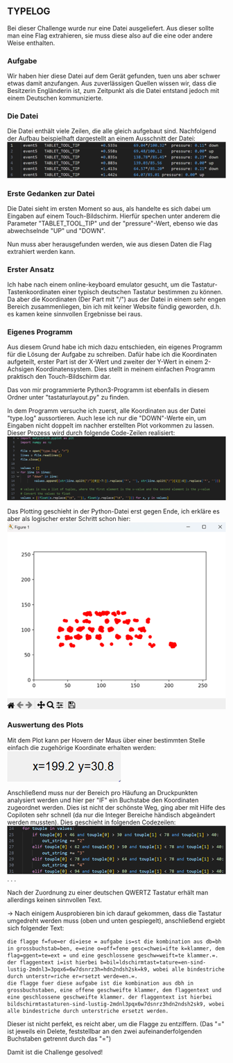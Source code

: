 ## TYPELOG
Bei dieser Challenge wurde nur eine Datei ausgeliefert. Aus dieser sollte man eine Flag extrahieren, sie muss diese also auf die eine oder andere Weise enthalten.

### Aufgabe
Wir haben hier diese Datei auf dem Gerät gefunden, tuen uns aber schwer etwas damit anzufangen. Aus zuverlässigen Quellen wissen wir, dass die Besitzerin Engländerin ist, zum Zeitpunkt als die Datei entstand jedoch mit einem Deutschen kommunizierte.

### Die Datei
Die Datei enthält viele Zeilen, die alle gleich aufgebaut sind. Nachfolgend der Aufbau beispielhaft dargestellt an einem Ausschnitt der Datei:
![Alt text](Images/image.png)

### Erste Gedanken zur Datei
Die Datei sieht im ersten Moment so aus, als handelte es sich dabei um Eingaben auf einem Touch-Bildschirm. Hierfür spechen unter anderem die Parameter "TABLET_TOOL_TIP" und der "pressure"-Wert, ebenso wie das abwechselnde "UP" und "DOWN". 

Nun muss aber herausgefunden werden, wie aus diesen Daten die Flag extrahiert werden kann. 

### Erster Ansatz
Ich habe nach einem online-keyboard emulator gesucht, um die Tastatur-Tastenkoordinaten einer typisch deutschen Tastatur bestimmen zu können. Da aber die Koordinaten (Der Part mit "/") aus der Datei in einem sehr engen Bereich zusammenliegen, bin ich mit keiner Website fündig geworden, d.h. es kamen keine sinnvollen Ergebnisse bei raus.

### Eigenes Programm
Aus diesem Grund habe ich mich dazu entschieden, ein eigenes Programm für die Lösung der Aufgabe zu schreiben.
Dafür habe ich die Koordinaten aufgeteilt, erster Part ist der X-Wert und zweiter der Y-Wert in einem 2-Achsigen Koordinatensystem. Dies stellt in meinem einfachen Programm praktisch den Touch-Bildschirm dar.

Das von mir programmierte Python3-Programm ist ebenfalls in diesem Ordner unter "tastaturlayout.py" zu finden.

In dem Programm versuche ich zuerst, alle Koordinaten aus der Datei "type.log" aussortieren.
Auch lese ich nur die "DOWN"-Werte ein, um Eingaben nicht doppelt im nachher erstellten Plot vorkommen zu lassen.
Dieser Prozess wird durch folgende Code-Zeilen realisiert:
![Alt text](Images/image-1.png)

Das Plotting geschieht in der Python-Datei erst gegen Ende, ich erkläre es aber als logischer erster Schritt schon hier:
![Alt text](Images/image-2.png)

### Auswertung des Plots
Mit dem Plot kann per Hovern der Maus über einer bestimmten Stelle einfach die zugehörige Koordinate erhalten werden:
![Alt text](Images/image-3.png)

Anschließend muss nur der Bereich pro Häufung an Druckpunkten analysiert werden und hier per "IF" ein Buchstabe den Koordinaten zugeordnet werden.
Dies ist nicht der schönste Weg, ging aber mit Hilfe des Copiloten sehr schnell (da nur die Integer Bereiche händisch abgeändert werden mussten).
Dies geschieht in folgenden Codezeilen:
![Alt text](Images/image-4.png)
.
.
.

Nach der Zuordnung zu einer deutschen QWERTZ Tastatur erhält man allerdings keinen sinnvollen Text.

-> Nach einigem Ausprobieren bin ich darauf gekommen, dass die Tastatur umgedreht werden muss (oben und unten gespiegelt), anschließend ergiebt sich folgender Text:

```
die flagge f=fue=er di=iese = aufgabe is=st die kombination aus db=bh in grossbuchstab=ben, e=eine o=off=fene gesc=chwei=ifte k=klammer, dem flag=ggent=te=ext = und eine geschlossene geschw=weift=te klammer.=. der flaggentext i=ist hierbei b=bil=ldschirmtast=tature=en-sind-lustig-2mdnl3=3pqx6=6w7dsnrz3h=hdn2ndsh2sk=k9, wobei alle bindestriche durch unterstr=riche er=rsetzt werde=en.=.
die flagge fuer diese aufgabe ist die kombination aus dbh in grossbuchstaben, eine offene geschweifte klammer, dem flaggentext und eine geschlossene geschweifte klammer. der flaggentext ist hierbei bildschirmtastaturen-sind-lustig-2mdnl3pqx6w7dsnrz3hdn2ndsh2sk9, wobei alle bindestriche durch unterstriche ersetzt werden.
```

Dieser ist nicht perfekt, es reicht aber, um die Flagge zu entziffern. (Das "=" ist jeweils ein Delete, feststellbar an den zwei aufeinanderfolgenden Buchstaben getrennt durch das "=")

Damit ist die Challenge gesolved!

